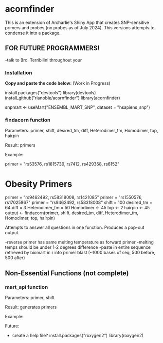 # acornfinder

This is an extension of Archarlie's Shiny App that creates SNP-sensitive primers and probes (no probes as of July 2024). This versions attempts to condense it into a package.

## FOR FUTURE PROGRAMMERS!

-talk to Bro. Terribilini throughout your 

### Installation

**Copy and paste the code below:** (Work in Progress)

install.packages("devtools")
library(devtools)
install_github("rianoble/acornfinder")
library(acornfinder)

snpmart <- useMart("ENSEMBL_MART_SNP", dataset = "hsapiens_snp")


### findacorn function

Parameters: primer, shift, desired_tm, diff, Heterodimer_tm, Homodimer, top, hairpin

Result: primers

Example: 

primer = "rs53576, rs1815739, rs7412, rs429358, rs6152"
# Obesity Primers
primer = "rs9462492, rs58318008, rs1421085"
primer = "rs1550576, rs17025867"
primer = "rs9462492, rs58318008"
shift = 100
desired_tm = 64
diff = 3
Heterodimer_tm = 50
Homodimer <- 45
top <- 2
hairpin <- 45
output <- findacorn(primer, shift, desired_tm, diff, Heterodimer_tm, Homodimer, top, hairpin)

Attempts to answer all questions in one function. Produces a pop-out output.

-reverse primer has same melting temperature as forward primer
-melting temps should be under 1-2 degrees difference
-paste in entire sequence retrieved by biomart in r into primer blast (~1000 bases of seq, 500 before, 500 after)

## Non-Essential Functions (not complete)

### mart_api function

Parameters: primer, shift

Result: generates primers

Example: 

Future:
- create a help file?
install.packages("roxygen2")
library(roxygen2)
